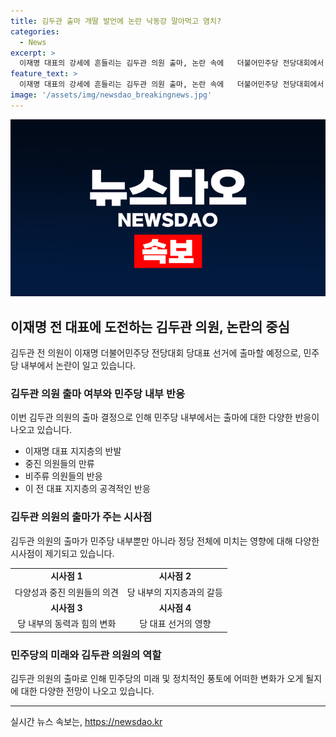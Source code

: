 ```yaml
---
title: 김두관 출마 개딸 발언에 논란 낙동강 말아먹고 염치?
categories:
  - News
excerpt: >
  이재명 대표의 강세에 흔들리는 김두관 의원 출마, 논란 속에   더불어민주당 전당대회에서 이재명 대표에 도전장을 내고 있는 김두관 의원의 출마에 대해 논란이 일고 있다. 이 전 대표의 강력한 지지를 받는 가운데 김 의원의 유의미한 득표 기대가 어렵다는 평가가 나오면서 중진 의원들 사이에서 반대 의견도 나오고 있다. 이에 따라 김 의원의 출마가 이전에도 없던 다양성을 확보하는 측면에서 긍정적으로 받아들여지지만, 당내에서는 큰 지지를 얻지 못할 것이라는 분위기가 형성되어 있다. 이에 대다수의 의원들은 김 의원의 출마가 이재명 일극체제를 비판하는 데 도움이 되지 않을 것으로 우려하고 있다.
feature_text: >
  이재명 대표의 강세에 흔들리는 김두관 의원 출마, 논란 속에   더불어민주당 전당대회에서 이재명 대표에 도전장을 내고 있는 김두관 의원의 출마에 대해 논란이 일고 있다. 이 전 대표의 강력한 지지를 받는 가운데 김 의원의 유의미한 득표 기대가 어렵다는 평가가 나오면서 중진 의원들 사이에서 반대 의견도 나오고 있다. 이에 따라 김 의원의 출마가 이전에도 없던 다양성을 확보하는 측면에서 긍정적으로 받아들여지지만, 당내에서는 큰 지지를 얻지 못할 것이라는 분위기가 형성되어 있다. 이에 대다수의 의원들은 김 의원의 출마가 이재명 일극체제를 비판하는 데 도움이 되지 않을 것으로 우려하고 있다.
image: '/assets/img/newsdao_breakingnews.jpg'
---
```


<p><img src="/assets/img/newsdao_breakingnews.jpg" alt="bookingtag 속보" /></p>

<h2 data-ke-size="size26">이재명 전 대표에 도전하는 김두관 의원, 논란의 중심</h2>

<p data-ke-size="size16">김두관 전 의원이 이재명 더불어민주당 전당대회 당대표 선거에 출마할 예정으로, 민주당 내부에서 논란이 일고 있습니다.</p>

<h3>김두관 의원 출마 여부와 민주당 내부 반응</h3>

<p data-ke-size="size16">이번 김두관 의원의 출마 결정으로 인해 민주당 내부에서는 출마에 대한 다양한 반응이 나오고 있습니다.</p>

<ul>
  <li>이재명 대표 지지층의 반발</li>
  <li>중진 의원들의 만류</li>
  <li>비주류 의원들의 반응</li>
  <li>이 전 대표 지지층의 공격적인 반응</li>
</ul>

<h3>김두관 의원의 출마가 주는 시사점</h3>

<p data-ke-size="size16">김두관 의원의 출마가 민주당 내부뿐만 아니라 정당 전체에 미치는 영향에 대해 다양한 시사점이 제기되고 있습니다.</p>

<table>
  <tr>
    <td style="text-align: center; height: 17px;"><b>시사점 1</b></td>
    <td style="text-align: center; height: 17px;"><b>시사점 2</b></td>
  </tr>
  <tr>
    <td style="text-align: center; height: 17px;">다양성과 중진 의원들의 의견</td>
    <td style="text-align: center; height: 17px;">당 내부의 지지층과의 갈등</td>
  </tr>
  <tr>
    <td style="text-align: center; height: 17px;"><b>시사점 3</b></td>
    <td style="text-align: center; height: 17px;"><b>시사점 4</b></td>
  </tr>
  <tr>
    <td style="text-align: center; height: 17px;">당 내부의 동력과 힘의 변화</td>
    <td style="text-align: center; height: 17px;">당 대표 선거의 영향</td>
  </tr>
</table>

<h3>민주당의 미래와 김두관 의원의 역할</h3>

<p data-ke-size="size16">김두관 의원의 출마로 인해 민주당의 미래 및 정치적인 풍토에 어떠한 변화가 오게 될지에 대한 다양한 전망이 나오고 있습니다.</p>

<hr>
실시간 뉴스 속보는, <a href="https://newsdao.kr" rel="dofollow">https://newsdao.kr</a>


